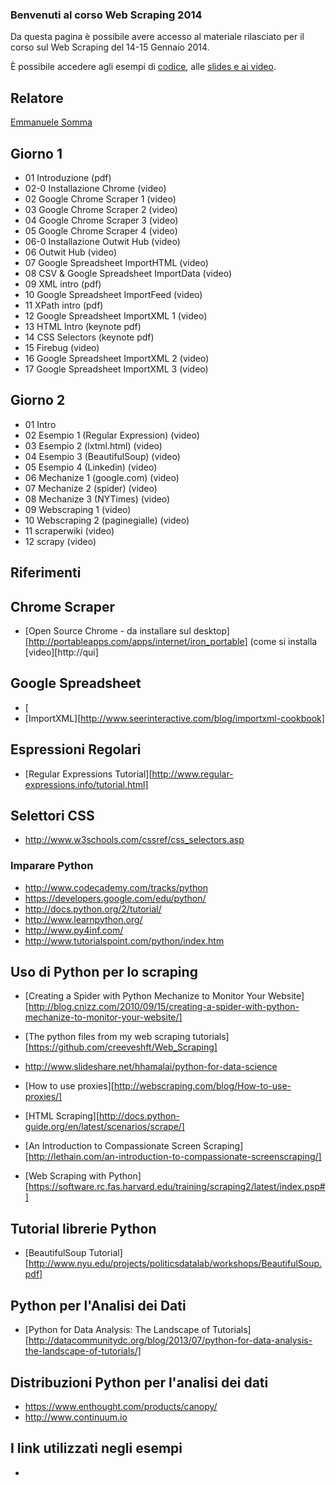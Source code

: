 ### Benvenuti al corso Web Scraping 2014

Da questa pagina è possibile avere accesso al materiale rilasciato per il corso sul Web Scraping del 14-15 Gennaio 2014.

È possibile accedere agli esempi di [codice](https://github.com/exedre/webscraping-course-2014/), alle [ slides e ai video](https://www.dropbox.com/sh/jbav67ad0zdnzef/5RG9BY5U1N).

## Relatore

[Emmanuele Somma](http://www.linkedin.com/in/exedre) 

## Giorno 1

- 01 Introduzione (pdf)
- 02-0 Installazione Chrome (video)
- 02 Google Chrome Scraper 1 (video)
- 03 Google Chrome Scraper 2 (video)
- 04 Google Chrome Scraper 3 (video)
- 05 Google Chrome Scraper 4 (video)
- 06-0 Installazione Outwit Hub (video)
- 06 Outwit Hub (video)
- 07 Google Spreadsheet ImportHTML (video)
- 08 CSV & Google Spreadsheet ImportData (video)
- 09 XML intro (pdf)
- 10 Google Spreadsheet ImportFeed (video)
- 11 XPath intro (pdf)
- 12 Google Spreadsheet ImportXML 1 (video)
- 13 HTML Intro (keynote pdf)
- 14 CSS Selectors (keynote pdf)
- 15 Firebug (video)
- 16 Google Spreadsheet ImportXML 2 (video)
- 17 Google Spreadsheet ImportXML 3 (video)

## Giorno 2

- 01 Intro
- 02 Esempio 1 (Regular Expression) (video)
- 03 Esempio 2 (lxtml.html) (video)
- 04 Esempio 3 (BeautifulSoup) (video)
- 05 Esempio 4 (Linkedin) (video)
- 06 Mechanize 1 (google.com) (video)
- 07 Mechanize 2 (spider) (video)
- 08 Mechanize 3 (NYTimes) (video)
- 09 Webscraping 1 (video)
- 10 Webscraping 2 (paginegialle) (video)
- 11 scraperwiki (video)
- 12 scrapy (video)


## Riferimenti

## Chrome Scraper

- [Open Source Chrome - da installare sul desktop][http://portableapps.com/apps/internet/iron_portable] (come si installa [video][http://qui] 

## Google Spreadsheet

- [
- [ImportXML][http://www.seerinteractive.com/blog/importxml-cookbook]

## Espressioni Regolari

- [Regular Expressions Tutorial][http://www.regular-expressions.info/tutorial.html]

## Selettori CSS

- http://www.w3schools.com/cssref/css_selectors.asp


### Imparare Python

- http://www.codecademy.com/tracks/python
- https://developers.google.com/edu/python/
- http://docs.python.org/2/tutorial/
- http://www.learnpython.org/
- http://www.py4inf.com/
- http://www.tutorialspoint.com/python/index.htm


## Uso di Python per lo scraping

- [Creating a Spider with Python Mechanize to Monitor Your Website][http://blog.cnizz.com/2010/09/15/creating-a-spider-with-python-mechanize-to-monitor-your-website/]

- [The python files from my web scraping tutorials][https://github.com/creeveshft/Web_Scraping]

- http://www.slideshare.net/hhamalai/python-for-data-science

- [How to use proxies][http://webscraping.com/blog/How-to-use-proxies/]

- [HTML Scraping][http://docs.python-guide.org/en/latest/scenarios/scrape/]

- [An Introduction to Compassionate Screen Scraping][http://lethain.com/an-introduction-to-compassionate-screenscraping/]

- [Web Scraping with Python][https://software.rc.fas.harvard.edu/training/scraping2/latest/index.psp#]

## Tutorial librerie Python

- [BeautifulSoup Tutorial][http://www.nyu.edu/projects/politicsdatalab/workshops/BeautifulSoup.pdf]


## Python per l'Analisi dei Dati
- [Python for Data Analysis: The Landscape of Tutorials][http://datacommunitydc.org/blog/2013/07/python-for-data-analysis-the-landscape-of-tutorials/]

## Distribuzioni Python per l'analisi dei dati

- https://www.enthought.com/products/canopy/
- http://www.continuum.io




## I link utilizzati negli esempi

- 
